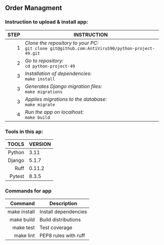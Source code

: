 ## Order Managment

### **Instruction to upload & install app:**


| STEP | INSTRUCTION                                                                                             |
|-----:|---------------------------------------------------------------------------------------------------------|
|    1 | _Clone the repository to your PC:_<br/>```git clone git@github.com:AntiViruS90/python-project-49.git``` |
|    2 | _Go to repository:_<br/> ```cd python-project-49```                                                     |
|    3 | _Installation of dependencies:_ <br/>```make install```                                                 |
|    3 | _Generates Django migration files:_ <br/>```make migrations```                                          |
|    3 | _Applies migrations to the database:_ <br/>```make migrate```                                           |
|    4 | _Run the app on localhost:_ <br/>```make build```                                                       |


### **Tools in this ap**:

|  TOOLS | VERSION |
|-------:|---------|
| Python | 3.11    |
| Django | 5.1.7   |
|   Ruff | 0.11.2  |
| Pytest | 8.3.5   |


### **Commands for app**

|      Command | Description          |
|-------------:|----------------------|
| make install | Install dependencies |
|   make build | Build distributions  |
|    make test | Test coverage        |
|    make lint | PEP8 rules with ruff |
